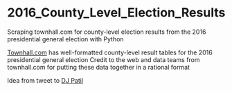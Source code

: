 # 2016_County_Level_Election_Results
Scraping townhall.com for county-level election results from the 2016 presidential general election with Python

[Townhall.com](Townhall.com) has well-formatted county-level result tables for the 2016 presidential general election
Credit to the web and data teams from townhall.com for putting these data together in a rational format

Idea from tweet to [DJ Patil](https://twitter.com/dpatil/status/796902611622436864)

